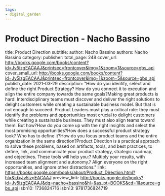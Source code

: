 ```yaml
---
tags: 
- digital_garden
---
```

# Product Direction - Nacho Bassino

title: Product Direction
subtitle: 
author: Nacho Bassino
authors: Nacho Bassino
category: 
publisher: 
total_page: 248
cover_url: http://books.google.com/books/content?id=Jv5izgEACAAJ&printsec=frontcover&img=1&zoom=1&source=gbs_api
cover_small_url: http://books.google.com/books/content?id=Jv5izgEACAAJ&printsec=frontcover&img=1&zoom=5&source=gbs_api
publish_date: 2021-03-29
description: "How do you identify, select and define the right Product Strategy? How do you connect it to execution and align the entire company towards the same goals?Making great products is hard. Interdisciplinary teams must discover and deliver the right solutions to delight customers while creating a sustainable business model. But that is not enough to succeed. Product Leaders must play a critical role: they must identify the problems and opportunities most crucial to delight customers while creating a sustainable business. They must also align teams toward them. But how?How do you come up with the right insights and select the most promising opportunities?How does a successful product strategy look? Who has to define it?How do you focus product teams and the entire organization in the same direction?Product Direction is a practical approach to solve these problems, based on artifacts, tools, and best practices, to define, link, and communicate your product strategy, strategic roadmap, and objectives. These tools will help you:? Multiply your results, with increased team alignment and autonomy.? Align everyone on the right opportunities, and ignore other distractions."
link: https://books.google.com/books/about/Product_Direction.html?hl=&id=Jv5izgEACAAJ
preview_link: http://books.google.de/books?id=Jv5izgEACAAJ&dq=nacho+bassino&hl=&as_pt=BOOKS&cd=1&source=gbs_api
isbn10: 1736824716
isbn13: 9781736824719

